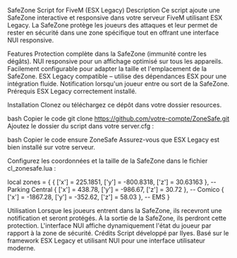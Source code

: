 SafeZone Script for FiveM (ESX Legacy)
Description
Ce script ajoute une SafeZone interactive et responsive dans votre serveur FiveM utilisant ESX Legacy. La SafeZone protège les joueurs des attaques et leur permet de rester en sécurité dans une zone spécifique tout en offrant une interface NUI responsive.

Features
Protection complète dans la SafeZone (immunité contre les dégâts).
NUI responsive pour un affichage optimisé sur tous les appareils.
Facilement configurable pour adapter la taille et l'emplacement de la SafeZone.
ESX Legacy compatible – utilise des dépendances ESX pour une intégration fluide.
Notification lorsqu'un joueur entre ou sort de la SafeZone.
Prérequis
ESX Legacy correctement installé.

Installation
Clonez ou téléchargez ce dépôt dans votre dossier resources.

bash
Copier le code
git clone https://github.com/votre-compte/ZoneSafe.git
Ajoutez le dossier du script dans votre server.cfg :

bash
Copier le code
ensure ZoneSafe
Assurez-vous que ESX Legacy est bien installé sur votre serveur.

Configurez les coordonnées et la taille de la SafeZone dans le fichier cl_zonesafe.lua :

local zones = {
	{ ['x'] = 225.1851, ['y'] = -800.8318, ['z'] = 30.63163 }, -- Parking Central
	{ ['x'] = 438.78, ['y'] = -986.67, ['z'] = 30.72 }, -- Comico
	{ ['x'] = -1867.28, ['y'] = -352.62, ['z'] = 58.03 }, -- EMS
}

Utilisation
Lorsque les joueurs entrent dans la SafeZone, ils recevront une notification et seront protégés.
À la sortie de la SafeZone, ils perdront cette protection.
L'interface NUI affiche dynamiquement l'état du joueur par rapport à la zone de sécurité.
Crédits
Script développé par Ilyes.
Basé sur le framework ESX Legacy et utilisant NUI pour une interface utilisateur moderne.
